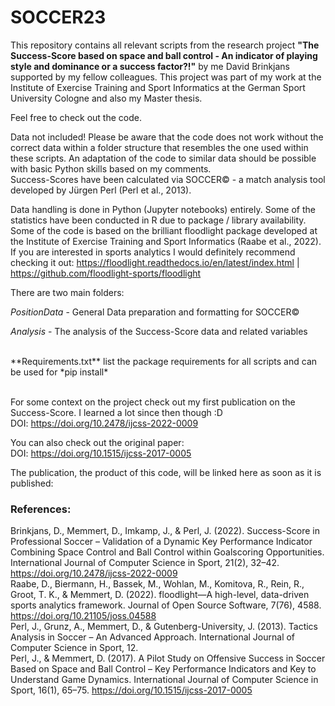 # SOCCER23
This repository contains all relevant scripts from the research project **"The Success-Score based on space and ball control - An indicator of playing style and dominance or a success factor?!"** by me David Brinkjans supported by my fellow colleagues.  This project was part of my work at the Institute of Exercise Training and Sport Informatics at the German Sport University Cologne and also my Master thesis. <br>

Feel free to check out the code. <br>

Data not included! Please be aware that the code does not work without the correct data within a folder structure that resembles the one used within these scripts. An adaptation of the code to similar data should be possible with basic Python skills based on my comments.<br>
Success-Scores have been calculated via SOCCER© - a match analysis tool developed by Jürgen Perl (Perl et al., 2013). <br>

Data handling is done in Python (Jupyter notebooks) entirely. Some of the statistics have been conducted in R due to package / library availability. <br>
Some of the code is based on the brilliant floodlight package developed at the Institute of Exercise Training and Sport Informatics (Raabe et al., 2022). <br>
If you are interested in sports analytics I would definitely  recommend checking it out: https://floodlight.readthedocs.io/en/latest/index.html | https://github.com/floodlight-sports/floodlight <br>

There are two main folders:

*PositionData* - General Data preparation and formatting for SOCCER© <br>

*Analysis* - The analysis of the Success-Score data and related variables <br>

<br>
**Requirements.txt** list the package requirements for all scripts and can be used for *pip install* <br>
<br>

For some context on the project check out my first publication on the Success-Score. I learned a lot since then though :D <br>
DOI: https://doi.org/10.2478/ijcss-2022-0009 <br>

You can also check out the original paper: <br>
DOI: https://doi.org/10.1515/ijcss-2017-0005 <br>

The publication, the product of this code, will be linked here as soon as it is published: 


### References:
Brinkjans, D., Memmert, D., Imkamp, J., & Perl, J. (2022). Success-Score in Professional Soccer – Validation of a Dynamic Key Performance Indicator Combining Space Control and Ball Control within Goalscoring Opportunities. International Journal of Computer Science in Sport, 21(2), 32–42. https://doi.org/10.2478/ijcss-2022-0009 <br>
Raabe, D., Biermann, H., Bassek, M., Wohlan, M., Komitova, R., Rein, R., Groot, T. K., & Memmert, D. (2022). floodlight—A high-level, data-driven sports analytics framework. Journal of Open Source Software, 7(76), 4588. https://doi.org/10.21105/joss.04588 <br>
Perl, J., Grunz, A., Memmert, D., & Gutenberg-University, J. (2013). Tactics Analysis in Soccer – An Advanced Approach. International Journal of Computer Science in Sport, 12. <br>
Perl, J., & Memmert, D. (2017). A Pilot Study on Offensive Success in Soccer Based on Space and Ball Control – Key Performance Indicators and Key to Understand Game Dynamics. International Journal of Computer Science in Sport, 16(1), 65–75. https://doi.org/10.1515/ijcss-2017-0005 <br>

